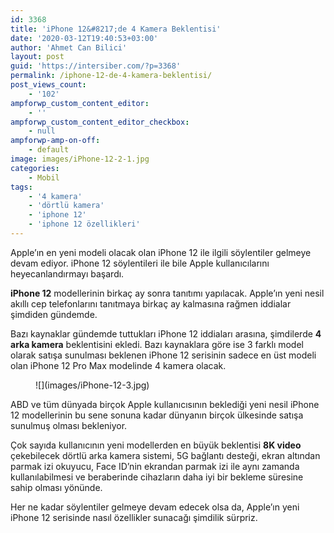 ```yaml
---
id: 3368
title: 'iPhone 12&#8217;de 4 Kamera Beklentisi'
date: '2020-03-12T19:40:53+03:00'
author: 'Ahmet Can Bilici'
layout: post
guid: 'https://intersiber.com/?p=3368'
permalink: /iphone-12-de-4-kamera-beklentisi/
post_views_count:
    - '102'
ampforwp_custom_content_editor:
    - ''
ampforwp_custom_content_editor_checkbox:
    - null
ampforwp-amp-on-off:
    - default
image: images/iPhone-12-2-1.jpg
categories:
    - Mobil
tags:
    - '4 kamera'
    - 'dörtlü kamera'
    - 'iphone 12'
    - 'iphone 12 özellikleri'
---
```


Apple’ın en yeni modeli olacak olan iPhone 12 ile ilgili söylentiler gelmeye devam ediyor. iPhone 12 söylentileri ile bile Apple kullanıcılarını heyecanlandırmayı başardı.

**iPhone 12** modellerinin birkaç ay sonra tanıtımı yapılacak. Apple’ın yeni nesil akıllı cep telefonlarını tanıtmaya birkaç ay kalmasına rağmen iddialar şimdiden gündemde.

Bazı kaynaklar gündemde tuttukları iPhone 12 iddiaları arasına, şimdilerde **4 arka kamera** beklentisini ekledi. Bazı kaynaklara göre ise 3 farklı model olarak satışa sunulması beklenen iPhone 12 serisinin sadece en üst modeli olan iPhone 12 Pro Max modelinde 4 kamera olacak.

<figure class="wp-block-image size-large">![](images/iPhone-12-3.jpg)</figure>ABD ve tüm dünyada birçok Apple kullanıcısının beklediği yeni nesil iPhone 12 modellerinin bu sene sonuna kadar dünyanın birçok ülkesinde satışa sunulmuş olması bekleniyor.

Çok sayıda kullanıcının yeni modellerden en büyük beklentisi **8K video** çekebilecek dörtlü arka kamera sistemi, 5G bağlantı desteği, ekran altından parmak izi okuyucu, Face ID’nin ekrandan parmak izi ile aynı zamanda kullanılabilmesi ve beraberinde cihazların daha iyi bir bekleme süresine sahip olması yönünde.

Her ne kadar söylentiler gelmeye devam edecek olsa da, Apple’ın yeni iPhone 12 serisinde nasıl özellikler sunacağı şimdilik sürpriz.